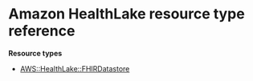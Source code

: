 # Amazon HealthLake resource type reference<a name="AWS_HealthLake"></a>

**Resource types**

- [AWS::HealthLake::FHIRDatastore](aws-resource-healthlake-fhirdatastore.md)
